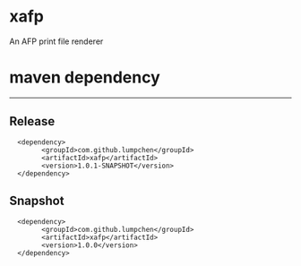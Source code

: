 # xafp
An AFP print file renderer

# maven dependency
------------------
## Release
      <dependency>
            <groupId>com.github.lumpchen</groupId>
            <artifactId>xafp</artifactId>
            <version>1.0.1-SNAPSHOT</version>
      </dependency>
## Snapshot
      <dependency>
            <groupId>com.github.lumpchen</groupId>
            <artifactId>xafp</artifactId>
            <version>1.0.0</version>
      </dependency>

